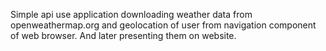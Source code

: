 Simple api use application downloading weather data from openweathermap.org and geolocation of user from navigation component of web browser. And later presenting them on website.